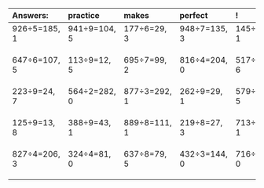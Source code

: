 | Answers: | practice | makes | perfect | ! |
| :--- | :--- | :--- | :--- | :--- |
| 926÷5=185, 1 | 941÷9=104, 5 | 177÷6=29, 3 | 948÷7=135, 3 | 145÷8=18, 1 | 
|   |   |   |   |   | 
|   |   |   |   |   | 
|   |   |   |   |   | 
| 647÷6=107, 5 | 113÷9=12, 5 | 695÷7=99, 2 | 816÷4=204, 0 | 517÷7=73, 6 | 
|   |   |   |   |   | 
|   |   |   |   |   | 
|   |   |   |   |   | 
| 223÷9=24, 7 | 564÷2=282, 0 | 877÷3=292, 1 | 262÷9=29, 1 | 579÷7=82, 5 | 
|   |   |   |   |   | 
|   |   |   |   |   | 
|   |   |   |   |   | 
| 125÷9=13, 8 | 388÷9=43, 1 | 889÷8=111, 1 | 219÷8=27, 3 | 713÷2=356, 1 | 
|   |   |   |   |   | 
|   |   |   |   |   | 
|   |   |   |   |   | 
| 827÷4=206, 3 | 324÷4=81, 0 | 637÷8=79, 5 | 432÷3=144, 0 | 716÷2=358, 0 | 
|   |   |   |   |   | 
|   |   |   |   |   | 
|   |   |   |   |   | 
